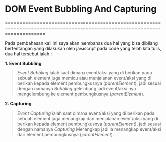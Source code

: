 # DOM Event Bubbling And Capturing

==========================================================================================================================

Pada pembahasan kali ini saya akan membahas dua hal yang bisa dibilang bertentangan yang dilakukan oleh javascript pada code yang telah kita tulis, dua hal tersebut ialah :

**1. Event Bubbling**

> *Event Bubbling* ialah saat dimana event/aksi yang di berikan pada sebuah element juga memicu atau menjalanan event/aksi yang di berikan kepada element pembungkusnya (*parentElement*), jadi sesuai dengan namanya _Bubbling_ gelembung jadi event/aksi nya mengelembung ke element pembungkusnya (*parentElement*).

**2. Capturing**

>*Event Capturing* ialah saat dimana event/aksi yang di berikan pada sebuah element juga menangkap dan menjalanan event/aksi yang di berikan kepada element pembungkusnya (*parentElement*), jadi sesuai dengan namanya _Capturing_ Menangkap jadi ia menangkap event/aksi dari element pembungkusnya (*parentElement*).


